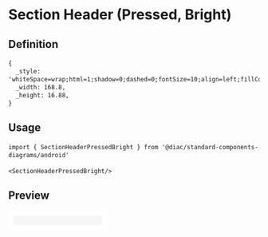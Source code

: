 # Section Header (Pressed, Bright)

## Definition

```
{
  _style: 'whiteSpace=wrap;html=1;shadow=0;dashed=0;fontSize=10;align=left;fillColor=#f6f6f6;strokeColor=#f6f6f6;fontColor=#4D4D4D;',
  _width: 168.8,
  _height: 16.88,
}
```

## Usage

```
import { SectionHeaderPressedBright } from '@diac/standard-components-diagrams/android'

<SectionHeaderPressedBright/>
```

## Preview

<img src="./section-header-pressed-bright.png" width="200"/>
